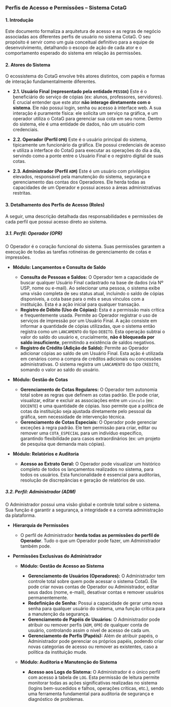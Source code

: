### **Perfis de Acesso e Permissões – Sistema CotaG**

#### **1. Introdução**
Este documento formaliza a arquitetura de acesso e as regras de negócio associadas aos diferentes perfis de usuário no sistema CotaG. O seu propósito é servir como um guia conceitual definitivo para a equipe de desenvolvimento, detalhando o escopo de ação de cada ator e o comportamento esperado do sistema em relação às permissões.

#### **2. Atores do Sistema**
O ecossistema do CotaG envolve três atores distintos, com papéis e formas de interação fundamentalmente diferentes.

* **2.1. Usuário Final (representado pela entidade `PESSOA`)**
    Este é o beneficiário do serviço de cópias (ex: alunos, professores, servidores). É crucial entender que este ator **não interage diretamente com o sistema**. Ele não possui login, senha ou acesso à interface web. A sua interação é puramente física: ele solicita um serviço na gráfica, e um operador utiliza o CotaG para gerenciar sua cota em seu nome. Dentro do sistema, ele é uma entidade de dados, não um usuário com credenciais.

* **2.2. Operador (Perfil `OPR`)**
    Este é o usuário principal do sistema, tipicamente um funcionário da gráfica. Ele possui credenciais de acesso e utiliza a interface do CotaG para executar as operações do dia a dia, servindo como a ponte entre o Usuário Final e o registro digital de suas cotas.

* **2.3. Administrador (Perfil `ADM`)**
    Este é um usuário com privilégios elevados, responsável pela manutenção do sistema, segurança e gerenciamento das contas dos Operadores. Ele herda todas as capacidades de um Operador e possui acesso a áreas administrativas restritas.

#### **3. Detalhamento dos Perfis de Acesso (Roles)**

A seguir, uma descrição detalhada das responsabilidades e permissões de cada perfil que possui acesso direto ao sistema.

##### **3.1. Perfil: Operador (OPR)**
O Operador é o coração funcional do sistema. Suas permissões garantem a execução de todas as tarefas rotineiras de gerenciamento de cotas e impressões.

* **Módulo: Lançamentos e Consulta de Saldo**
    * **Consulta de Pessoas e Saldos:** O Operador tem a capacidade de buscar qualquer Usuário Final cadastrado na base de dados (via Nº USP, nome ou e-mail). Ao selecionar uma pessoa, o sistema exibe uma visão completa de seu status atual, incluindo o saldo de cópias disponíveis, a cota base para o mês e seus vínculos com a instituição. Esta é a ação inicial para qualquer transação.
    * **Registro de Débito (Uso de Cópias):** Esta é a permissão mais crítica e frequentemente usada. Permite ao Operador registrar o uso de serviços de impressão por um Usuário Final. A ação consiste em informar a quantidade de cópias utilizadas, que o sistema então registra como um `LANCAMENTO` do tipo `DEBITO`. Esta operação subtrai o valor do saldo do usuário e, crucialmente, **não é bloqueada por saldo insuficiente**, permitindo a existência de saldos negativos.
    * **Registro de Crédito (Adição de Saldo):** Permite ao Operador adicionar cópias ao saldo de um Usuário Final. Esta ação é utilizada em cenários como a compra de créditos adicionais ou concessões administrativas. O sistema registra um `LANCAMENTO` do tipo `CREDITO`, somando o valor ao saldo do usuário.

* **Módulo: Gestão de Cotas**
    * **Gerenciamento de Cotas Regulares:** O Operador tem autonomia total sobre as regras que definem as cotas padrão. Ele pode criar, visualizar, editar e excluir as associações entre um `vinculo` (ex: `DOCENTE`) e uma quantidade de cópias. Isso permite que a política de cotas da instituição seja ajustada diretamente pelo pessoal da gráfica, sem necessidade de intervenção técnica.
    * **Gerenciamento de Cotas Especiais:** O Operador pode gerenciar exceções à regra padrão. Ele tem permissão para criar, editar ou remover uma `COTA_ESPECIAL` para um indivíduo específico, garantindo flexibilidade para casos extraordinários (ex: um projeto de pesquisa que demanda mais cópias).

* **Módulo: Relatórios e Auditoria**
    * **Acesso ao Extrato Geral:** O Operador pode visualizar um histórico completo de todos os lançamentos realizados no sistema, para todos os usuários. Esta funcionalidade é essencial para auditorias, resolução de discrepâncias e geração de relatórios de uso.

##### **3.2. Perfil: Administrador (ADM)**
O Administrador possui uma visão global e controle total sobre o sistema. Sua função é garantir a segurança, a integridade e a correta administração da plataforma.

* **Hierarquia de Permissões**
    * O perfil de Administrador **herda todas as permissões do perfil de Operador**. Tudo o que um Operador pode fazer, um Administrador também pode.

* **Permissões Exclusivas do Administrador**
    * **Módulo: Gestão de Acesso ao Sistema**
        * **Gerenciamento de Usuários (Operadores):** O Administrador tem controle total sobre quem pode acessar o sistema CotaG. Ele pode criar novas contas de Operador ou Administrador, editar seus dados (nome, e-mail), desativar contas e remover usuários permanentemente.
        * **Redefinição de Senha:** Possui a capacidade de gerar uma nova senha para qualquer usuário do sistema, uma função crítica para a manutenção da segurança.
        * **Gerenciamento de Papéis de Usuários:** O Administrador pode atribuir ou remover perfis (`ADM`, `OPR`) de qualquer conta de usuário, controlando assim o nível de acesso de cada um.
        * **Gerenciamento de Perfis (Papéis):** Além de atribuir papéis, o Administrador pode gerenciar os próprios papéis, podendo criar novas categorias de acesso ou remover as existentes, caso a política da instituição mude.

    * **Módulo: Auditoria e Manutenção do Sistema**
        * **Acesso aos Logs do Sistema:** O Administrador é o único perfil com acesso à tabela de `LOG`. Esta permissão de leitura permite monitorar todas as ações significativas realizadas no sistema (logins bem-sucedidos e falhos, operações críticas, etc.), sendo uma ferramenta fundamental para auditoria de segurança e diagnóstico de problemas.